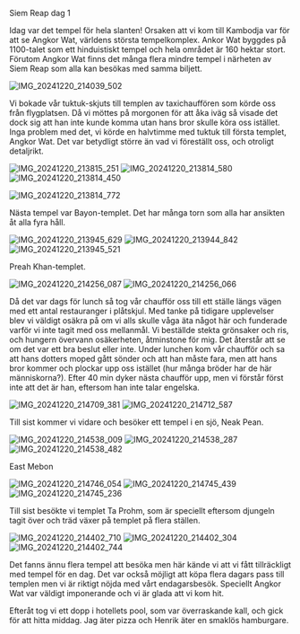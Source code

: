 Siem Reap dag 1

Idag var det tempel för hela slanten! Orsaken att vi kom till Kambodja var för att se Angkor Wat, världens största tempelkomplex. Ankor Wat byggdes på 1100-talet som ett hinduistiskt tempel och hela området är 160 hektar stort. Förutom Angkor Wat finns det många flera mindre tempel i närheten av Siem Reap som alla kan besökas med samma biljett. 

![IMG_20241220_214039_502](https://github.com/user-attachments/assets/b42fbe0f-2659-475b-ba71-398d767d3b76)


Vi bokade vår tuktuk-skjuts till templen av taxichauffören som körde oss från flygplatsen. Då vi möttes på morgonen för att åka iväg så visade det dock sig att han inte kunde komma utan hans bror skulle köra oss istället. Inga problem med det, vi körde en halvtimme med tuktuk till första templet, Angkor Wat. Det var betydligt större än vad vi föreställt oss, och otroligt detaljrikt. 


![IMG_20241220_213815_251](https://github.com/user-attachments/assets/26ea436d-e33a-456a-803c-0403ee062f6d)
![IMG_20241220_213814_580](https://github.com/user-attachments/assets/d04c4f99-62be-4019-9e42-e3ff9c953f07)
![IMG_20241220_213814_450](https://github.com/user-attachments/assets/eb7b842a-f480-43da-be27-1668b38ac1cc)


![IMG_20241220_213814_772](https://github.com/user-attachments/assets/2f79da90-4ee9-4d9f-8617-be95b984d2dc)

Nästa tempel var Bayon-templet. Det har många torn som alla har ansikten åt alla fyra håll.

![IMG_20241220_213945_629](https://github.com/user-attachments/assets/553a3c9d-303c-45c4-bc03-a37f4be4c42e)
![IMG_20241220_213944_842](https://github.com/user-attachments/assets/a53b71a2-9b85-47c0-86a7-4aaecc398695)
![IMG_20241220_213945_521](https://github.com/user-attachments/assets/273dd524-869b-4108-941b-b3c98fecb0d3)


Preah Khan-templet.

![IMG_20241220_214256_087](https://github.com/user-attachments/assets/6ea38558-79ce-48e4-a18a-04b50b4d842c)
![IMG_20241220_214256_066](https://github.com/user-attachments/assets/9e6edcdd-9d2c-43d3-8a6e-1fd787d5e15f)


Då det var dags för lunch så tog vår chaufför oss till ett ställe längs vägen med ett antal restauranger i plåtskjul. Med tanke på tidigare upplevelser blev vi väldigt osäkra på om vi alls skulle våga äta något här och funderade varför vi inte tagit med oss mellanmål. Vi beställde stekta grönsaker och ris, och hungern övervann osäkerheten, åtminstone för mig. Det återstår att se om det var ett bra beslut eller inte. Under lunchen kom vår chaufför och sa att hans dotters moped gått sönder och att han måste fara, men att hans bror kommer och plockar upp oss istället (hur många bröder har de här människorna?). Efter 40 min dyker nästa chaufför upp, men vi förstår först inte att det är han, eftersom han inte talar engelska.

![IMG_20241220_214709_381](https://github.com/user-attachments/assets/3ce5faf2-2784-4663-90b5-c47f91088614)
![IMG_20241220_214712_587](https://github.com/user-attachments/assets/236e2310-1782-4899-8fc6-168ff20281c8)


Till sist kommer vi vidare och besöker ett tempel i en sjö, Neak Pean. 

![IMG_20241220_214538_009](https://github.com/user-attachments/assets/57cdf186-f183-44d4-acaa-1b56d4087f07)
![IMG_20241220_214538_287](https://github.com/user-attachments/assets/9e4bde08-a67e-49b2-8ddd-3801f87a0897)
![IMG_20241220_214538_482](https://github.com/user-attachments/assets/745d5c4e-898c-4f7c-8ece-a425099ef521)



East Mebon

![IMG_20241220_214746_054](https://github.com/user-attachments/assets/cb3089f5-1be4-4925-a499-53ef14db3348)
![IMG_20241220_214745_439](https://github.com/user-attachments/assets/7ec6514e-50e6-4003-8840-0c0beb691caa)
![IMG_20241220_214745_236](https://github.com/user-attachments/assets/40e5a6ec-2e40-4f36-b05d-0bae064449f7)


Till sist besökte vi templet Ta Prohm, som är speciellt eftersom djungeln tagit över och träd växer på templet på flera ställen. 

![IMG_20241220_214402_710](https://github.com/user-attachments/assets/32105ab6-ef17-41ac-8a12-0febd103e9c1)
![IMG_20241220_214402_304](https://github.com/user-attachments/assets/146560a7-e8e9-4485-89ae-a844c5047817)
![IMG_20241220_214402_744](https://github.com/user-attachments/assets/edd74336-0426-48f0-a4c4-2026acc2ead0)


Det fanns ännu flera tempel att besöka men här kände vi att vi fått tillräckligt med tempel för en dag. Det var också möjligt att köpa flera dagars pass till templen men vi är riktigt nöjda med vårt endagarsbesök. Speciellt Angkor Wat var väldigt imponerande och vi är glada att vi kom hit.

Efteråt tog vi ett dopp i hotellets pool, som var överraskande kall, och gick för att hitta middag. Jag äter pizza och Henrik äter en smaklös hamburgare. 
